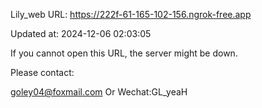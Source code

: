 Lily_web URL: https://222f-61-165-102-156.ngrok-free.app

Updated at: 2024-12-06 02:03:05

If you cannot open this URL, the server might be down.

Please contact: 

goley04@foxmail.com Or Wechat:GL_yeaH